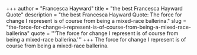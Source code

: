 +++
author = "Francesca Hayward"
title = "the best Francesca Hayward Quote"
description = "the best Francesca Hayward Quote: The force for change I represent is of course from being a mixed-race ballerina."
slug = "the-force-for-change-i-represent-is-of-course-from-being-a-mixed-race-ballerina"
quote = '''The force for change I represent is of course from being a mixed-race ballerina.'''
+++
The force for change I represent is of course from being a mixed-race ballerina.
